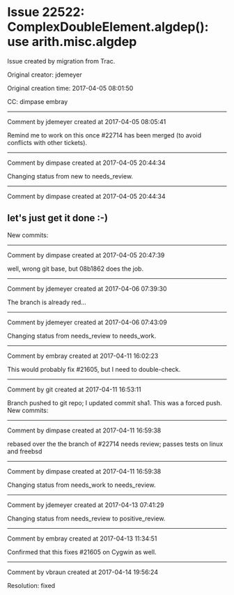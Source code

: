 # Issue 22522: ComplexDoubleElement.algdep(): use arith.misc.algdep

Issue created by migration from Trac.

Original creator: jdemeyer

Original creation time: 2017-04-05 08:01:50

CC:  dimpase embray




---

Comment by jdemeyer created at 2017-04-05 08:05:41

Remind me to work on this once #22714 has been merged (to avoid conflicts with other tickets).


---

Comment by dimpase created at 2017-04-05 20:44:34

Changing status from new to needs_review.


---

Comment by dimpase created at 2017-04-05 20:44:34

let's just get it done :-)
----
New commits:


---

Comment by dimpase created at 2017-04-05 20:47:39

well, wrong git base, but 08b1862 does the job.


---

Comment by jdemeyer created at 2017-04-06 07:39:30

The branch is already red...


---

Comment by jdemeyer created at 2017-04-06 07:43:09

Changing status from needs_review to needs_work.


---

Comment by embray created at 2017-04-11 16:02:23

This would probably fix #21605, but I need to double-check.


---

Comment by git created at 2017-04-11 16:53:11

Branch pushed to git repo; I updated commit sha1. This was a forced push. New commits:


---

Comment by dimpase created at 2017-04-11 16:59:38

rebased over the the branch of #22714
needs review; passes tests on linux and freebsd


---

Comment by dimpase created at 2017-04-11 16:59:38

Changing status from needs_work to needs_review.


---

Comment by jdemeyer created at 2017-04-13 07:41:29

Changing status from needs_review to positive_review.


---

Comment by embray created at 2017-04-13 11:34:51

Confirmed that this fixes #21605 on Cygwin as well.


---

Comment by vbraun created at 2017-04-14 19:56:24

Resolution: fixed
